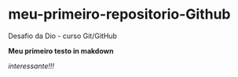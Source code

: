 # meu-primeiro-repositorio-Github
Desafio da Dio - curso Git/GitHub

**Meu primeiro testo in makdown**

_interessante!!!_
